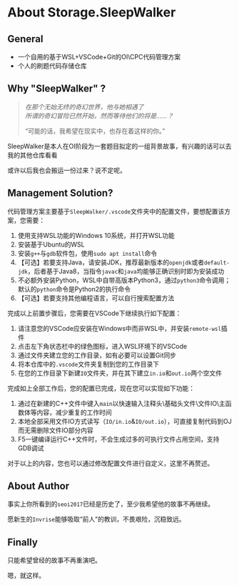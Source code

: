 # About Storage.SleepWalker

## General

- 一个自用的基于WSL+VSCode+Git的OI\CPC代码管理方案
- 个人的刷题代码存储仓库

## Why "SleepWalker" ?

> *在那个无始无终的奇幻世界，他与她相遇了*\
> *所谓的奇幻冒险已然开始，然而等待他们的将是……？*
>
> “可能的话，我希望在现实中，也存在着这样的你。”

SleepWalker是本人在OI阶段为一套题目拟定的一组背景故事，有兴趣的话可以去我的其他仓库看看

或许以后我也会搬运一份过来？说不定呢。

## Management Solution?

代码管理方案主要基于`SleepWalker/.vscode`文件夹中的配置文件，要想配置该方案，您需要：

1. 使用支持WSL功能的Windows 10系统，并打开WSL功能
2. 安装基于Ubuntu的WSL
3. 安装`g++`与`gdb`软件包，使用`sudo apt install`命令
4. 【可选】若要支持Java，请安装JDK，推荐最新版本的`openjdk`或者`default-jdk`，后者基于Java8，当指令`javac`和`java`均能够正确识别时即为安装成功
5. 不必额外安装Python，WSL中自带高版本Python3，通过`python3`命令调用；默认的`python`命令是Python2的执行命令
6. 【可选】若要支持其他编程语言，可以自行搜索配置方法

完成以上前置步骤后，您需要在VSCode下继续执行如下配置：

1. 请注意您的VSCode应安装在Windows中而非WSL中，并安装`remote-wsl`插件
2. 点击左下角状态栏中的绿色图标，进入WSL环境下的VSCode
3. 通过文件夹建立您的工作目录，如有必要可以设置Git同步
4. 将本仓库中的`.vscode`文件夹复制到您的工作目录下
5. 在您的工作目录下新建`IO`文件夹，并在其下建立`in.io`和`out.io`两个空文件

完成如上全部工作后，您的配置已完成，现在您可以实现如下功能：

1. 通过在新建的C++文件中键入`main`以快速输入注释头\基础头文件\文件IO\主函数体等内容，减少重复的工作时间
2. 本地全部采用文件IO方式读写（`IO/in.io`&`IO/out.io`），可直接复制代码到OJ而无需删除文件IO部分内容
3. F5一键编译运行C++文件时，不会生成过多的可执行文件占用空间，支持GDB调试

对于以上的内容，您也可以通过修改配置文件进行自定义，这里不再赘述。

## About Author

事实上你所看到的`seoi2017`已经是历史了，至少我希望他的故事不再继续。

愿新生的`Invrise`能够吸取“前人”的教训，不畏艰险，沉稳致远。

## Finally

只能希望曾经的故事不再重演吧。

嗯，就这样。